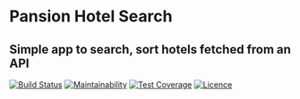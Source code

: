 # Pansion Hotel Search
## Simple app to search, sort hotels fetched from an API

[![Build Status](https://travis-ci.org/EhabGamal/pansion.svg?branch=master)](https://travis-ci.org/EhabGamal/pansion)
[![Maintainability](https://api.codeclimate.com/v1/badges/edcad2b0f416fce49256/maintainability)](https://codeclimate.com/github/EhabGamal/pansion/maintainability)
[![Test Coverage](https://api.codeclimate.com/v1/badges/edcad2b0f416fce49256/test_coverage)](https://codeclimate.com/github/EhabGamal/pansion/test_coverage)
[![Licence](https://img.shields.io/npm/l/pansion.svg)](https://github.com/EhabGamal/pansion/blob/master/LICENSE)
